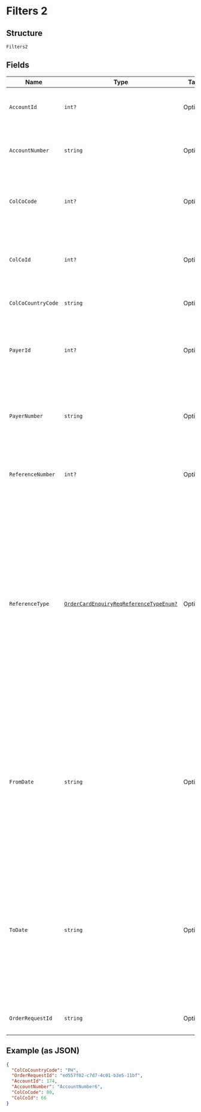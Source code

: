 
# Filters 2

## Structure

`Filters2`

## Fields

| Name | Type | Tags | Description |
|  --- | --- | --- | --- |
| `AccountId` | `int?` | Optional | Account ID of the customer.<br/> Optional if AccountNumber is passed, else mandatory. <br/> This input is a search criterion, if given. |
| `AccountNumber` | `string` | Optional | Account Number of the customer.<br/> Optional if AccountId is passed, else mandatory.<br/> This input is a search criterion, if given. |
| `ColCoCode` | `int?` | Optional | Collecting Company Code (Shell Code) of the selected payer. <br /><br>Optional – when ‘ReferenceNumber’ is provided.<br /> |
| `ColCoId` | `int?` | Optional | Collecting Company Id (in ) of the selected payer. <br /><br>Optional – when ‘ReferenceNumber’ is provided. Else, either ‘ColCoId’ or ‘ColCoCode’ is mandatory.<br /> |
| `ColCoCountryCode` | `string` | Optional | ISO 3166 Alpha-2 Country Code for the customer and card owning country. |
| `PayerId` | `int?` | Optional | Payer Id (i.e. Customer Id of the Payment Customer) of the selected payer.<br /><br>Optional – when ‘ReferenceNumber’ is provided. Else, either ‘PayerId’ or ‘PayerNumber’ is mandatory. |
| `PayerNumber` | `string` | Optional | Payer Number of the selected payer.<br /><br>Optional – when ‘ReferenceNumber’ is provided. Else, either ‘PayerId’ or ‘PayerNumber’ is mandatory. |
| `ReferenceNumber` | `int?` | Optional | Reference number of the Card Order/ Bulk Card Order/ Order Card Request.<br /><br>Mandatory when ColCo and Payer fields are not provided. Else, optional. |
| `ReferenceType` | [`OrderCardEnquiryReqReferenceTypeEnum?`](../../doc/models/order-card-enquiry-req-reference-type-enum.md) | Optional | Type of the reference number provided.<br /><br>Mandatory if ReferenceNumber is provided. Else optional.<br /><br>Allowed Values:<br /><br>1=Main Reference(Main Order Reference Number returned in the output of Card/OrderCard service. <br /><br>2=Order Card Reference (Reference number for each individual card in the order submitted via Card/OrderCard service. <br /><br>3=Bulk Order Card Reference (Reference number returned in the response of bulkcardinterface /UploadOrderCardTemplate. ) |
| `FromDate` | `string` | Optional | Card Orders from Date/Time.<br /><br>Optional.<br /><br>Value should be with in last 7 days<br /><br>This field is ignored if ReferenceNumber is provided <br /><br>This field is optional when not provided and ReferenceNumber is null or empty then the value should be set to D-7(Where D is current date)<br /><br>Format: yyyyMMdd |
| `ToDate` | `string` | Optional | Card Order to Date/Time<br /><br>Optional<br /><br>Value should be with in last 7 days<br /><br>This field is ignored if ReferenceNumber is provided <br /><br>This field is optional when not provided and ReferenceNumber is null or empty then the value should be set to current date<br /><br>Format: yyyyMMdd |
| `OrderRequestId` | `string` | Optional | Client provided Unique Id of the original Order Card request, the status of which is enquired by this API |

## Example (as JSON)

```json
{
  "ColCoCountryCode": "PH",
  "OrderRequestId": "ed557f02-c7d7-4c01-b3e5-11bf",
  "AccountId": 174,
  "AccountNumber": "AccountNumber6",
  "ColCoCode": 80,
  "ColCoId": 66
}
```

